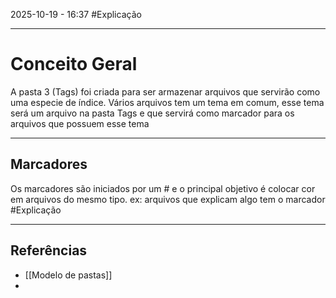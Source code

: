 2025-10-19 - 16:37
#Explicação 

---
# Conceito Geral

A pasta 3 (Tags) foi criada para ser armazenar arquivos que servirão como uma especie de índice. Vários arquivos tem um tema em comum, esse tema será um arquivo na pasta Tags e que servirá como marcador para os arquivos que possuem esse tema 

---
## Marcadores

Os marcadores são iniciados por um # e o principal objetivo é colocar cor em arquivos do mesmo tipo. 
ex: arquivos que explicam algo tem o marcador #Explicação 


---
## Referências 
 - [[Modelo de pastas]]
 - 
